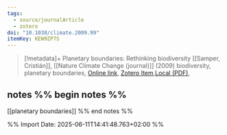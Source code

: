 ```yaml
---
tags:
  - source/journalArticle
  - zotero
doi: "10.1038/climate.2009.99"
itemKey: KEW9ZP7S
---
```

>[!metadata]+
> Planetary boundaries: Rethinking biodiversity
> [[Samper, Cristián]], 
> [[Nature Climate Change (journal)]] (2009)
> biodiversity, planetary boundaries, 
> [Online link](https://www.nature.com/articles/climate.2009.99), [Zotero Item](zotero://select/library/items/KEW9ZP7S),[Local (PDF)](file://C:/Users/aburg/Documents/references/zotero/storage/36MYFTMN/Samper2009_Planetaryboundaries.pdf), 

## notes %% begin notes %%
[[planetary boundaries]]
%% end notes %%

%% Import Date: 2025-06-11T14:41:48.763+02:00 %%
